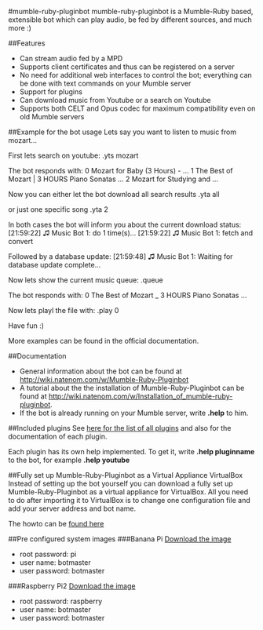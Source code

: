 #mumble-ruby-pluginbot
mumble-ruby-pluginbot is a Mumble-Ruby based, extensible bot which can play audio, be fed by different sources, and much more :)

##Features
- Can stream audio fed by a MPD
- Supports client certificates and thus can be registered on a server
- No need for additional web interfaces to control the bot; everything can be done with text commands on your Mumble server
- Support for plugins
- Can download music from Youtube or a search on Youtube
- Supports both CELT and Opus codec for maximum compatibility even on old Mumble servers

##Example for the bot usage
Lets say you want to listen to music from mozart...

First lets search on youtube:
    .yts mozart

The bot responds with:
    0 Mozart for Baby (3 Hours) - ...
    1 The Best of Mozart | 3 HOURS Piano Sonatas ...
    2 Mozart for Studying and ...

Now you can either let the bot download all search results
    .yta all

or just one specific song
    .yta 2

In both cases the bot will inform you about the current download status:
    [21:59:22] ♫ Music Bot 1: do 1 time(s)...
    [21:59:22] ♫ Music Bot 1: fetch and convert

Followed by a database update:
    [21:59:48] ♫ Music Bot 1: Waiting for database update complete...

Now lets show the current music queue:
    .queue

The bot responds with:
    0 The Best of Mozart _ 3 HOURS Piano Sonatas ...

Now lets playl the file with:
    .play 0

Have fun :)

More examples can be found in the official documentation.

##Documentation
* General information about the bot can be found at http://wiki.natenom.com/w/Mumble-Ruby-Pluginbot
* A tutorial about the the installation of Mumble-Ruby-Pluginbot can be found at http://wiki.natenom.com/w/Installation_of_mumble-ruby-pluginbot.
* If the bot is already running on your Mumble server, write **.help** to him.

##Included plugins
See [here for the list of all plugins](http://wiki.natenom.com/w/Category:Plugins_for_Mumble-Ruby-Pluginbot) and also for the documentation of each plugin.

Each plugin has its own help implemented. To get it, write **.help pluginname** to the bot, for example **.help youtube**

##Fully set up Mumble-Ruby-Pluginbot as a Virtual Appliance VirtualBox
Instead of setting up the bot yourself you can download a fully set up Mumble-Ruby-Pluginbot as a virtual appliance for VirtualBox. All you need to do after importing it to VirtualBox is to change one configuration file and add your server address and bot name.

The howto can be [found here](http://wiki.natenom.com/w/VirtualBox_Appliance_for_Mumble-Ruby-Pluginbot)

##Pre configured system images
###Banana Pi
[Download the image](http://soa.chickenkiller.com/daten/dafoxia_BananaPiPluginbot.zip)

- root password: pi
- user name:  botmaster
- user password: botmaster

###Raspberry Pi2
[Download the image](http://soa.chickenkiller.com/daten/dafoxia_raspi2.pluginbot.zip)

- root password: raspberry
- user name:  botmaster
- user password: botmaster
